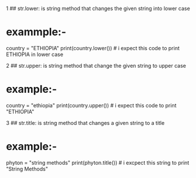 1 ## str.lower: is string method that changes the given string into lower case
# exammple:-
country = "ETHIOPIA"
print(country.lower()) # i expect this code to print ETHIOPIA in lower case

2 ## str.upper: is string method that change the given string to upper case
# example:-
country = "ethiopia"
print(country.upper()) # i expect this code to print "ETHIOPIA"

3 ## str.title: is string method that changes a given string to a title
# example:-
phyton = "string methods"
print(phyton.title()) # i excpect this string to print "String Methods"


